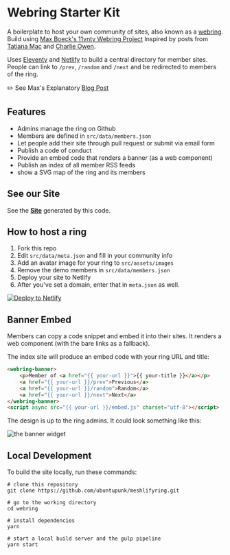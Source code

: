# Webring Starter Kit

A boilerplate to host your own community of sites, also known as a [webring](https://en.wikipedia.org/wiki/Webring).  
Build using [Max Boeck's 11vnty Webring Project](https://github.com/maxboeck/webring)
Inspired by posts from [Tatiana Mac](https://twitter.com/TatianaTMac/status/1114388079630929926) and [Charlie Owen](https://www.sonniesedge.net/posts/webrings).

Uses [Eleventy](https://www.11ty.io) and [Netlify](https://www.netlify.com/) to build a central directory for member sites. People can link to `/prev`, `/random` and `/next` and be redirected to members of the ring.

✏️ See Max's Explanatory [Blog Post](https://mxb.dev/blog/webring-kit/)

## Features

* Admins manage the ring on Github
* Members are defined in `src/data/members.json`
* Let people add their site through pull request or submit via email form
* Publish a code of conduct
* Provide an embed code that renders a banner (as a web component)
* Publish an index of all member RSS feeds
* show a SVG map of the ring and its members

## See our Site

See the __[Site](https://meshring.netlify.app/)__ generated by this code.

## How to host a ring

1. Fork this repo
2. Edit `src/data/meta.json` and fill in your community info
3. Add an avatar image for your ring to `src/assets/images`
4. Remove the demo members in `src/data/members.json`
5. Deploy your site to Netlify
6. After you've set a domain, enter that in `meta.json` as well.

[![Deploy to Netlify](https://www.netlify.com/img/deploy/button.svg)](https://app.netlify.com/start/deploy?repository=https://github.com/ubuntupunk/meshlifyring/)

## Banner Embed

Members can copy a code snippet and embed it into their sites.
It renders a web component (with the bare links as a fallback).

The index site will produce an embed code with your ring URL and title:

```html
<webring-banner>
    <p>Member of <a href="{{ your-url }}">{{ your-title }}</a></p>
    <a href="{{ your-url }}/prev">Previous</a>
    <a href="{{ your-url }}/random">Random</a>
    <a href="{{ your-url }}/next">Next</a>
</webring-banner>
<script async src="{{ your-url }}/embed.js" charset="utf-8"></script>
```

The design is up to the ring admins. It could look something like this:

![the banner widget](https://mxb.dev/assets/media/webrings/banner.png)

## Local Development

To build the site locally, run these commands:

```shell
# clone this repository
git clone https://github.com/ubuntupunk/meshlifyring.git

# go to the working directory
cd webring

# install dependencies
yarn

# start a local build server and the gulp pipeline
yarn start
```

